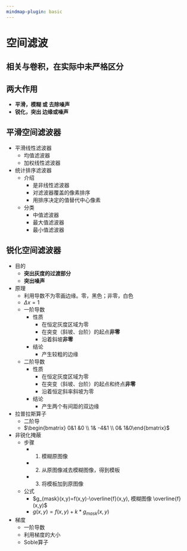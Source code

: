 ```yaml
---
mindmap-plugin: basic
---
```


# 空间滤波

## 相关与卷积，在实际中未严格区分

## 两大作用
- **平滑，模糊 或 去除噪声**
- **锐化，突出 边缘或噪声**

## 平滑空间滤波器
- 平滑线性滤波器
    - 均值滤波器
    - 加权线性滤波器
- 统计排序滤波器
    - 介绍
        - 是非线性滤波器
        - 对滤波器覆盖的像素排序
        - 用排序决定的值替代中心像素
    - 分类
        - 中值滤波器
        - 最大值滤波器
        - 最小值滤波器

## 锐化空间滤波器
- 目的
    - **突出灰度的过渡部分**
    - **突出噪声**
- 原理
    - 利用导数不为零画边缘。零，黑色；非零，白色
    - $\Delta x = 1$
    - 一阶导数
        - 性质
            - 在恒定灰度区域为零
            - 在突变（斜坡、台阶）的起点**非零**
            - 沿着斜坡**非零**
        - 结论
            - 产生较粗的边缘
    - 二阶导数
        - 性质
            - 在恒定灰度区域为零
            - 在突变（斜坡、台阶）的起点和终点**非零**
            - 沿着恒定斜率斜坡为零
        - 结论
            - 产生两个有间距的双边缘
- 拉普拉斯算子
    - 二阶导
    - $\begin{bmatrix}  0&1  &0 \\  1&  -4&1 \\  0&  1&0\end{bmatrix}$
- 非锐化掩蔽
    - 步骤
        - 1. 模糊原图像
        - 2. 从原图像减去模糊图像，得到模板
        - 3. 将模板加到原图像
    - 公式
        - $g_{mask}(x,y)=f(x,y)-\overline{f}(x,y), 模糊图像 \overline{f}(x,y)$
        - $g(x,y)=f(x,y)+k*g_{mask}(x,y)$
- 梯度
    - 一阶导数
    - 利用梯度的大小
    - Soble算子